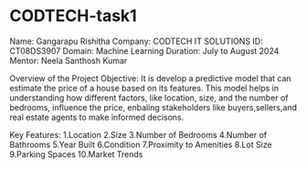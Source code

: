 # CODTECH-task1
Name: Gangarapu Rishitha
Company: CODTECH IT SOLUTIONS
ID: CT08DS3907
Domain: Machine Learning
Duration: July to August 2024
Mentor: Neela Santhosh Kumar

Overview of the Project 
Objective:
      It is develop a predictive model that can estimate the price of a house 
based on its features. This model helps in understanding how different factors,
like location, size, and the number of bedrooms, influence the price, enbaling
stakeholders like buyers,sellers,and real estate agents to make informed decisons.

Key Features:
1.Location
2.Size
3.Number of Bedrooms
4.Number of Bathrooms
5.Year Built
6.Condition
7.Proximity to Amenities
8.Lot Size
9.Parking Spaces
10.Market Trends
